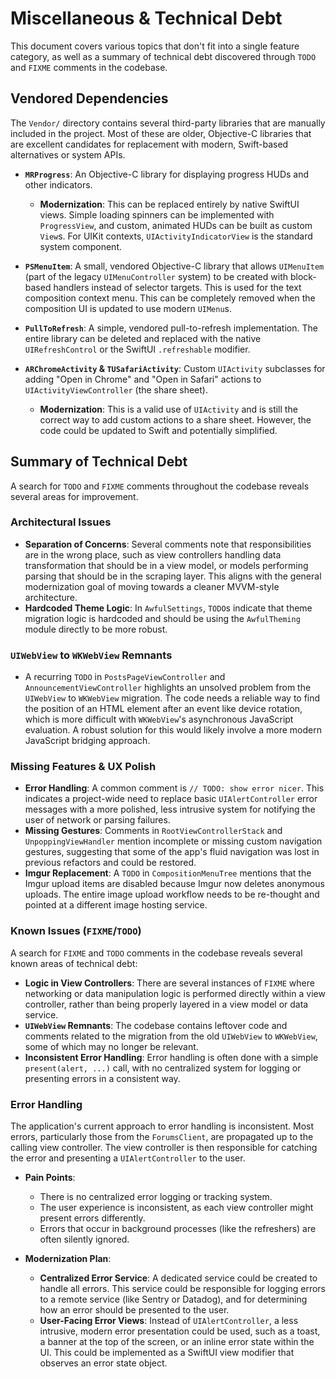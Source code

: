 # Miscellaneous & Technical Debt

This document covers various topics that don't fit into a single feature category, as well as a summary of technical debt discovered through `TODO` and `FIXME` comments in the codebase.

## Vendored Dependencies

The `Vendor/` directory contains several third-party libraries that are manually included in the project. Most of these are older, Objective-C libraries that are excellent candidates for replacement with modern, Swift-based alternatives or system APIs.

-   **`MRProgress`**: An Objective-C library for displaying progress HUDs and other indicators.
    -   **Modernization**: This can be replaced entirely by native SwiftUI views. Simple loading spinners can be implemented with `ProgressView`, and custom, animated HUDs can be built as custom `View`s. For UIKit contexts, `UIActivityIndicatorView` is the standard system component.

-   **`PSMenuItem`**: A small, vendored Objective-C library that allows `UIMenuItem` (part of the legacy `UIMenuController` system) to be created with block-based handlers instead of selector targets. This is used for the text composition context menu. This can be completely removed when the composition UI is updated to use modern `UIMenu`s.

-   **`PullToRefresh`**: A simple, vendored pull-to-refresh implementation. The entire library can be deleted and replaced with the native `UIRefreshControl` or the SwiftUI `.refreshable` modifier.

-   **`ARChromeActivity` & `TUSafariActivity`**: Custom `UIActivity` subclasses for adding "Open in Chrome" and "Open in Safari" actions to `UIActivityViewController` (the share sheet).
    -   **Modernization**: This is a valid use of `UIActivity` and is still the correct way to add custom actions to a share sheet. However, the code could be updated to Swift and potentially simplified.

## Summary of Technical Debt

A search for `TODO` and `FIXME` comments throughout the codebase reveals several areas for improvement.

### Architectural Issues
-   **Separation of Concerns**: Several comments note that responsibilities are in the wrong place, such as view controllers handling data transformation that should be in a view model, or models performing parsing that should be in the scraping layer. This aligns with the general modernization goal of moving towards a cleaner MVVM-style architecture.
-   **Hardcoded Theme Logic**: In `AwfulSettings`, `TODO`s indicate that theme migration logic is hardcoded and should be using the `AwfulTheming` module directly to be more robust.

### `UIWebView` to `WKWebView` Remnants
-   A recurring `TODO` in `PostsPageViewController` and `AnnouncementViewController` highlights an unsolved problem from the `UIWebView` to `WKWebView` migration. The code needs a reliable way to find the position of an HTML element after an event like device rotation, which is more difficult with `WKWebView`'s asynchronous JavaScript evaluation. A robust solution for this would likely involve a more modern JavaScript bridging approach.

### Missing Features & UX Polish
-   **Error Handling**: A common comment is `// TODO: show error nicer`. This indicates a project-wide need to replace basic `UIAlertController` error messages with a more polished, less intrusive system for notifying the user of network or parsing failures.
-   **Missing Gestures**: Comments in `RootViewControllerStack` and `UnpoppingViewHandler` mention incomplete or missing custom navigation gestures, suggesting that some of the app's fluid navigation was lost in previous refactors and could be restored.
-   **Imgur Replacement**: A `TODO` in `CompositionMenuTree` mentions that the Imgur upload items are disabled because Imgur now deletes anonymous uploads. The entire image upload workflow needs to be re-thought and pointed at a different image hosting service.

### Known Issues (`FIXME`/`TODO`)

A search for `FIXME` and `TODO` comments in the codebase reveals several known areas of technical debt:

- **Logic in View Controllers**: There are several instances of `FIXME` where networking or data manipulation logic is performed directly within a view controller, rather than being properly layered in a view model or data service.
- **`UIWebView` Remnants**: The codebase contains leftover code and comments related to the migration from the old `UIWebView` to `WKWebView`, some of which may no longer be relevant.
- **Inconsistent Error Handling**: Error handling is often done with a simple `present(alert, ...)` call, with no centralized system for logging or presenting errors in a consistent way.

### Error Handling

The application's current approach to error handling is inconsistent. Most errors, particularly those from the `ForumsClient`, are propagated up to the calling view controller. The view controller is then responsible for catching the error and presenting a `UIAlertController` to the user.

- **Pain Points**:
    - There is no centralized error logging or tracking system.
    - The user experience is inconsistent, as each view controller might present errors differently.
    - Errors that occur in background processes (like the refreshers) are often silently ignored.

- **Modernization Plan**:
    - **Centralized Error Service**: A dedicated service could be created to handle all errors. This service could be responsible for logging errors to a remote service (like Sentry or Datadog), and for determining how an error should be presented to the user.
    - **User-Facing Error Views**: Instead of `UIAlertController`, a less intrusive, modern error presentation could be used, such as a toast, a banner at the top of the screen, or an inline error state within the UI. This could be implemented as a SwiftUI view modifier that observes an error state object. 